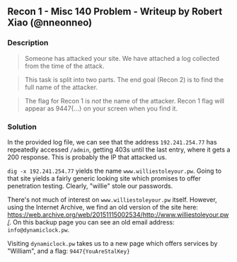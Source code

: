 ## Recon 1 - Misc 140 Problem - Writeup by Robert Xiao (@nneonneo)

### Description

> Someone has attacked your site. We have attached a log collected from the time of the attack.

> This task is split into two parts. The end goal (Recon 2) is to find the full name of the attacker.

> The flag for Recon 1 is *not* the name of the attacker. Recon 1 flag will appear as 9447{...} on your screen when you find it. 

### Solution

In the provided log file, we can see that the address `192.241.254.77` has
repeatedly accessed `/admin`, getting 403s until the last entry, where it gets a
200 response. This is probably the IP that attacked us.

`dig -x 192.241.254.77` yields the name `www.williestoleyour.pw`. Going to that
site yields a fairly generic looking site which promises to offer penetration
testing. Clearly, "willie" stole our passwords.

There's not much of interest on `www.williestoleyour.pw` itself. However, using
the Internet Archive, we find an old version of the site here:
https://web.archive.org/web/20151115002534/http://www.williestoleyour.pw/. On
this backup page you can see an old email address: `info@dynamiclock.pw`.

Visiting `dynamiclock.pw` takes us to a new page which offers services by
"William", and a flag: `9447{YouAreStalKey}`
